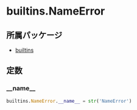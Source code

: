 # builtins.NameError

## 所属パッケージ
- [builtins](../../module/builtins)

## 定数

### \_\_name\_\_
```python
builtins.NameError.__name__ = str('NameError')
```
